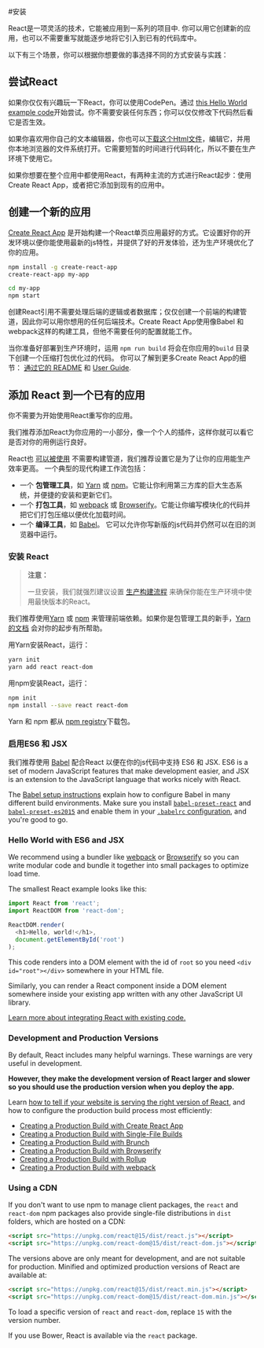 #安装

React是一项灵活的技术，它能被应用到一系列的项目中. 你可以用它创建新的应用，也可以不需要重写就能逐步地将它引入到已有的代码库中。

以下有三个场景，你可以根据你想要做的事选择不同的方式安装与实践：

## 尝试React

如果你仅仅有兴趣玩一下React，你可以使用CodePen。通过 [this Hello World example code](http://codepen.io/gaearon/pen/rrpgNB?editors=0010)开始尝试。你不需要安装任何东西；你可以仅仅修改下代码然后看它是否生效。

如果你喜欢用你自己的文本编辑器，你也可以<a href="https://facebook.github.io/react/downloads/single-file-example.html" download="hello.html">下载这个Html文件</a>，编辑它，并用你本地浏览器的文件系统打开。它需要短暂的时间进行代码转化，所以不要在生产环境下使用它。

如果你想要在整个应用中都使用React，有两种主流的方式进行React起步：使用 Create React App，或者把它添加到现有的应用中。


## 创建一个新的应用

[Create React App](http://github.com/facebookincubator/create-react-app) 是开始构建一个React单页应用最好的方式。它设置好你的开发环境以便你能使用最新的js特性，并提供了好的开发体验，还为生产环境优化了你的应用。

```bash
npm install -g create-react-app
create-react-app my-app

cd my-app
npm start
```

创建React引用不需要处理后端的逻辑或者数据库；仅仅创建一个前端的构建管道，因此你可以用你想用的任何后端技术。Create React App使用像Babel 和 webpack这样的构建工具，但他不需要任何的配置就能工作。

当你准备好部署到生产环境时，运用 `npm run build` 将会在你应用的`build` 目录下创建一个压缩打包优化过的代码。 你可以了解到更多Create React App的细节： [通过它的 README](https://github.com/facebookincubator/create-react-app#create-react-app-) 和 [User Guide](https://github.com/facebookincubator/create-react-app/blob/master/packages/react-scripts/template/README.md#table-of-contents).


## 添加 React 到一个已有的应用

你不需要为开始使用React重写你的应用。

我们推荐添加React为你应用的一小部分，像一个个人的插件，这样你就可以看它是否对你的用例运行良好。

React也 [可以被使用](https://facebook.github.io/react/docs/react-without-es6.html) 不需要构建管道，我们推荐设置它是为了让你的应用能生产效率更高。 一个典型的现代构建工作流包括：

* 一个 **包管理工具**，如 [Yarn](https://yarnpkg.com/) 或 [npm](https://www.npmjs.com/)。它能让你利用第三方库的巨大生态系统，并便捷的安装和更新它们。
* 一个 **打包工具**，如 [webpack](https://webpack.js.org/) 或 [Browserify](http://browserify.org/)。它能让你编写模块化的代码并把它们打包压缩以便优化加载时间。
* 一个 **编译工具**，如 [Babel](http://babeljs.io/)。 它可以允许你写新版的js代码并仍然可以在旧的浏览器中运行。

### 安装 React

>**注意：**
>
>一旦安装，我们就强烈建议设置 [生产构建流程](https://facebook.github.io/react/docs/optimizing-performance.html#use-the-production-build) 来确保你能在生产环境中使用最快版本的React。

我们推荐使用[Yarn](https://yarnpkg.com/) 或 [npm](https://www.npmjs.com/) 来管理前端依赖。如果你是包管理工具的新手，[Yarn的文档](https://yarnpkg.com/en/docs/getting-started) 会对你的起步有所帮助。

用Yarn安装React，运行：

```bash
yarn init
yarn add react react-dom
```

用npm安装React，运行：

```bash
npm init
npm install --save react react-dom
```

Yarn 和 npm 都从 [npm registry](http://npmjs.com/)下载包。

### 启用ES6 和 JSX

我们推荐使用 [Babel](http://babeljs.io/) 配合React 以便在你的js代码中支持 ES6 和 JSX. ES6 is a set of modern JavaScript features that make development easier, and JSX is an extension to the JavaScript language that works nicely with React.

The [Babel setup instructions](https://babeljs.io/docs/setup/) explain how to configure Babel in many different build environments. Make sure you install [`babel-preset-react`](http://babeljs.io/docs/plugins/preset-react/#basic-setup-with-the-cli-) and [`babel-preset-es2015`](http://babeljs.io/docs/plugins/preset-es2015/#basic-setup-with-the-cli-) and enable them in your [`.babelrc` configuration](http://babeljs.io/docs/usage/babelrc/), and you're good to go.

### Hello World with ES6 and JSX

We recommend using a bundler like [webpack](https://webpack.js.org/) or [Browserify](http://browserify.org/) so you can write modular code and bundle it together into small packages to optimize load time.

The smallest React example looks like this:

```js
import React from 'react';
import ReactDOM from 'react-dom';

ReactDOM.render(
  <h1>Hello, world!</h1>,
  document.getElementById('root')
);
```

This code renders into a DOM element with the id of `root` so you need `<div id="root"></div>` somewhere in your HTML file.

Similarly, you can render a React component inside a DOM element somewhere inside your existing app written with any other JavaScript UI library.

[Learn more about integrating React with existing code.](/react/docs/integrating-with-other-libraries.html#integrating-with-other-view-libraries)

### Development and Production Versions

By default, React includes many helpful warnings. These warnings are very useful in development.

**However, they make the development version of React larger and slower so you should use the production version when you deploy the app.**

Learn [how to tell if your website is serving the right version of React](/react/docs/optimizing-performance.html#use-the-production-build), and how to configure the production build process most efficiently:

* [Creating a Production Build with Create React App](/react/docs/optimizing-performance.html#create-react-app)
* [Creating a Production Build with Single-File Builds](/react/docs/optimizing-performance.html#single-file-builds)
* [Creating a Production Build with Brunch](/react/docs/optimizing-performance.html#brunch)
* [Creating a Production Build with Browserify](/react/docs/optimizing-performance.html#browserify)
* [Creating a Production Build with Rollup](/react/docs/optimizing-performance.html#rollup)
* [Creating a Production Build with webpack](/react/docs/optimizing-performance.html#webpack)

### Using a CDN

If you don't want to use npm to manage client packages, the `react` and `react-dom` npm packages also provide single-file distributions in `dist` folders, which are hosted on a CDN:

```html
<script src="https://unpkg.com/react@15/dist/react.js"></script>
<script src="https://unpkg.com/react-dom@15/dist/react-dom.js"></script>
```

The versions above are only meant for development, and are not suitable for production. Minified and optimized production versions of React are available at:

```html
<script src="https://unpkg.com/react@15/dist/react.min.js"></script>
<script src="https://unpkg.com/react-dom@15/dist/react-dom.min.js"></script>
```

To load a specific version of `react` and `react-dom`, replace `15` with the version number.

If you use Bower, React is available via the `react` package.